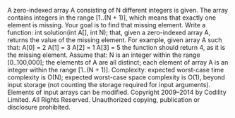 A zero-indexed array A consisting of N different integers is given. The array contains integers in the range [1..(N + 1)], which means that exactly one element is missing.
Your goal is to find that missing element.
Write a function:
int solution(int A[], int N);
that, given a zero-indexed array A, returns the value of the missing element.
For example, given array A such that:
  A[0] = 2
  A[1] = 3
  A[2] = 1
  A[3] = 5
the function should return 4, as it is the missing element.
Assume that:
N is an integer within the range [0..100,000];
the elements of A are all distinct;
each element of array A is an integer within the range [1..(N + 1)].
Complexity:
expected worst-case time complexity is O(N);
expected worst-case space complexity is O(1), beyond input storage (not counting the storage required for input arguments).
Elements of input arrays can be modified.
Copyright 2009–2014 by Codility Limited. All Rights Reserved. Unauthorized copying, publication or disclosure prohibited.